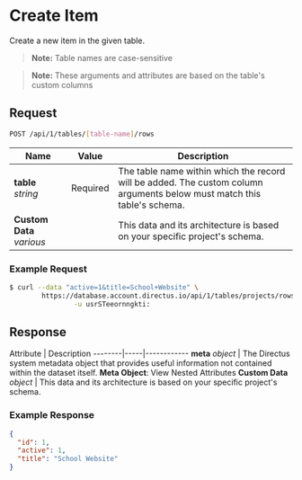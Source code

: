# Create Item

Create a new item in the given table.

> **Note:** Table names are case-sensitive

> **Note:** These arguments and attributes are based on the table's custom columns

## Request

```bash
POST /api/1/tables/[table-name]/rows
```

<span class="arguments">Name</span> | Value | Description
--------|-----|------------
**table** _string_ | <span class="required">Required</span> | The table name within which the record will be added. The custom column arguments below must match this table's schema.
<span class="custom">**Custom Data**</span> _various_ | | <span class="custom">This data and its architecture is based on your specific project's schema.</span>

### Example Request

```bash
$ curl --data "active=1&title=School+Website" \
        https://database.account.directus.io/api/1/tables/projects/rows \
                -u usrSTeeornngkti:
```

## Response

<span class="attributes">Attribute</span> | Description
--------|-----|------------
**meta** _object_ | The Directus system metadata object that provides useful information not contained within the dataset itself. <a class="object">**Meta Object**: View Nested Attributes</a>
<span class="custom">**Custom Data**</span> _object_ | <span class="custom">This data and its architecture is based on your specific project's schema.</span>

### Example Response

```json
{
  "id": 1,
  "active": 1,
  "title": "School Website"
}
```